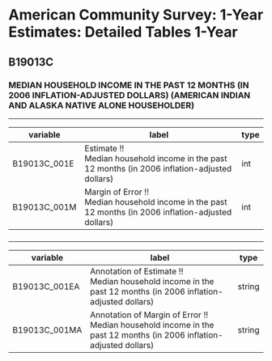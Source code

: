# American Community Survey: 1-Year Estimates: Detailed Tables 1-Year

## B19013C

### MEDIAN HOUSEHOLD INCOME IN THE PAST 12 MONTHS (IN 2006 INFLATION-ADJUSTED DOLLARS) (AMERICAN INDIAN AND ALASKA NATIVE ALONE HOUSEHOLDER)

___

| variable | label | type |
| ----- | ----- | ----- |
| B19013C_001E | Estimate !!<br>Median household income in the past 12 months (in 2006 inflation-adjusted dollars) | int |
| B19013C_001M | Margin of Error !!<br>Median household income in the past 12 months (in 2006 inflation-adjusted dollars) | int |
### 

___

| variable | label | type |
| ----- | ----- | ----- |
| B19013C_001EA | Annotation of Estimate !!<br>Median household income in the past 12 months (in 2006 inflation-adjusted dollars) | string |
| B19013C_001MA | Annotation of Margin of Error !!<br>Median household income in the past 12 months (in 2006 inflation-adjusted dollars) | string |

